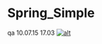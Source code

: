 Spring_Simple
=============
qa 10.07.15
17.03
[![alt](https://codenvy.com/factory/resources/factory-white.png)](https://codenvy.com/factory?id=vv92tvgv6da02ife)
